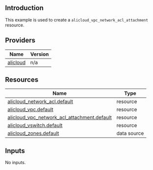 <!-- BEGIN_TF_DOCS -->
## Introduction

This example is used to create a `alicloud_vpc_network_acl_attachment` resource.

## Providers

| Name | Version |
|------|---------|
| <a name="provider_alicloud"></a> [alicloud](#provider\_alicloud) | n/a |

## Resources

| Name | Type |
|------|------|
| [alicloud_network_acl.default](https://registry.terraform.io/providers/aliyun/alicloud/latest/docs/resources/network_acl) | resource |
| [alicloud_vpc.default](https://registry.terraform.io/providers/aliyun/alicloud/latest/docs/resources/vpc) | resource |
| [alicloud_vpc_network_acl_attachment.default](https://registry.terraform.io/providers/aliyun/alicloud/latest/docs/resources/vpc_network_acl_attachment) | resource |
| [alicloud_vswitch.default](https://registry.terraform.io/providers/aliyun/alicloud/latest/docs/resources/vswitch) | resource |
| [alicloud_zones.default](https://registry.terraform.io/providers/aliyun/alicloud/latest/docs/data-sources/zones) | data source |

## Inputs

No inputs.
<!-- END_TF_DOCS -->    
